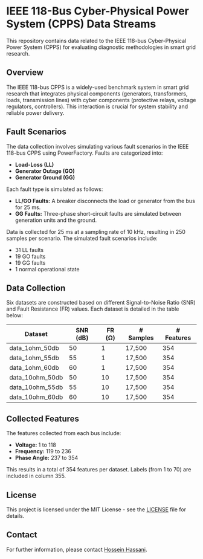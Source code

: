 # IEEE 118-Bus Cyber-Physical Power System (CPPS) Data Streams

This repository contains data related to the IEEE 118-bus Cyber-Physical Power System (CPPS) for evaluating diagnostic methodologies in smart grid research.

## Overview

The IEEE 118-bus CPPS is a widely-used benchmark system in smart grid research that integrates physical components (generators, transformers, loads, transmission lines) with cyber components (protective relays, voltage regulators, controllers). This interaction is crucial for system stability and reliable power delivery. 

## Fault Scenarios

The data collection involves simulating various fault scenarios in the IEEE 118-bus CPPS using PowerFactory. Faults are categorized into:

- **Load-Loss (LL)**
- **Generator Outage (GO)**
- **Generator Ground (GG)**

Each fault type is simulated as follows:

- **LL/GO Faults:** A breaker disconnects the load or generator from the bus for 25 ms.
- **GG Faults:** Three-phase short-circuit faults are simulated between generation units and the ground.

Data is collected for 25 ms at a sampling rate of 10 kHz, resulting in 250 samples per scenario. The simulated fault scenarios include:

- 31 LL faults
- 19 GO faults
- 19 GG faults
- 1 normal operational state

## Data Collection

Six datasets are constructed based on different Signal-to-Noise Ratio (SNR) and Fault Resistance (FR) values. Each dataset is detailed in the table below:

| Dataset | SNR (dB) | FR (Ω) | # Samples | # Features |
|---------|----------|--------|-----------|------------|
| data_1ohm_50db      | 50       | 1      | 17,500    | 354        |
| data_1ohm_55db      | 55       | 1      | 17,500    | 354        |
| data_1ohm_60db      | 60       | 1      | 17,500    | 354        |
| data_10ohm_50db      | 50       | 10     | 17,500    | 354        |
| data_10ohm_55db      | 55       | 10     | 17,500    | 354        |
| data_10ohm_60db      | 60       | 10     | 17,500    | 354        |

## Collected Features

The features collected from each bus include:

- **Voltage:** 1 to 118
- **Frequency:** 119 to 236
- **Phase Angle:** 237 to 354

This results in a total of 354 features per dataset. Labels (from 1 to 70) are included in column 355.

## License

This project is licensed under the MIT License - see the [LICENSE](LICENSE) file for details.

## Contact

For further information, please contact [Hossein Hassani](mailto:hhassa52@uwo.ca).
